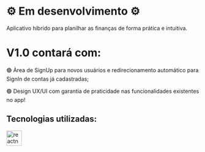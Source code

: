 <h1>⚙️ Em desenvolvimento ⚙️</h1>
<p>Aplicativo híbrido para planilhar as finanças de forma prática e intuitiva.</p>
<h1 align="left">V1.0 contará com:</h1>
<p align="left">🟢 Àrea de SignUp para novos usuários e redirecionamento automático para SignIn de contas já cadastradas;</p>
<p align="left">🟢 Design UX/UI com garantia de praticidade nas funcionalidades existentes no app!</p>
<h2 align="left">Tecnologias utilizadas:</h2>
<p align="left"> <a href="https://reactnative.dev/" target="_blank" rel="noreferrer"> <img src="https://reactnative.dev/img/header_logo.svg" alt="reactnative" width="40" height="40"/> </a> </p>

